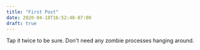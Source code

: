 ```yaml
---
title: "First Post"
date: 2020-04-18T16:52:48-07:00
draft: true
---
```


Tap it twice to be sure. Don't need any zombie processes hanging around.

